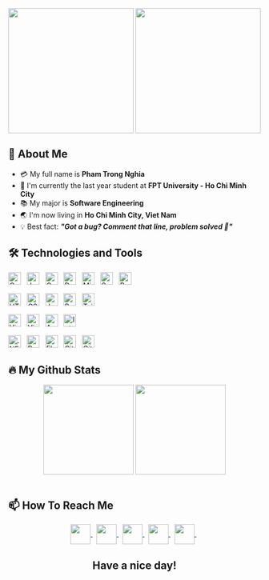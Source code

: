 <div align="center">
  <img align="center" height="250px" src="https://user-images.githubusercontent.com/73085770/190726756-e66767fe-5e42-4c4c-9542-e989858fc3dc.gif" />
  <img align="center" height="250px" src="https://user-images.githubusercontent.com/73085770/190730412-f5a40d94-37c0-4418-bc7d-7932796953db.gif" />
</div>

## 👋 About Me
- :credit_card: My full name is **Pham Trong Nghia**
- :school: I'm currently the last year student at **FPT University - Ho Chi Minh City**
- :books: My major is **Software Engineering**
- :earth_asia: I'm now living in **Ho Chi Minh City, Viet Nam**
- :bulb: Best fact: ***"Got a bug? Comment that line, problem solved 🤣"*** 


## 🛠 Technologies and Tools
<!-- LANGUAGES -->
  <span><img src="https://img.shields.io/badge/C%23-239120?logo=c-sharp&logoColor=white" alt="C Sharp logo" title="C Sharp" height="25" /></span>
  &nbsp;
  <span><img src="https://img.shields.io/badge/Java-ED8B00?logo=openjdk&logoColor=white" alt="Java logo" title="Java" height="25" /></span>
  &nbsp;
  <span><img src="https://img.shields.io/badge/C-00599C?logo=c&logoColor=white" alt="C" title="C" height="25" /></span>
  &nbsp;
  <span><img src="https://img.shields.io/badge/Dart-0175C2?logo=dart&logoColor=white" alt="Dart" title="Dart" height="25" /></span>
  &nbsp;
  <span><img src="https://img.shields.io/badge/Microsoft_SQL_Server-CC2927?logo=microsoft-sql-server&logoColor=white" alt="Microsoft SQL Server" title="Microsoft SQL   Server" height="25" /></span>
  &nbsp;
  <span><img src="https://img.shields.io/badge/Swagger-85EA2D?logo=Swagger&logoColor=black" alt="Swagger" title="Swagger" height="25" /></span>
  &nbsp;
  <span><img src="https://img.shields.io/badge/Postman-F8F8F8?logo=Postman&logoColor=FF6C37" alt="Postman" title="Postman" height="25" /></span>
  &nbsp;
  
<!-- FRONT-END -->
  <span><img src="https://img.shields.io/badge/HTML5-E34F26?logo=html5&logoColor=white" alt="HTML5 logo" title="HTML5" height="25" /></span>
  &nbsp;
  <span><img src="https://img.shields.io/badge/CSS3-1572B6?logo=css3&logoColor=white" alt="CSS3 logo" title="CSS3" height="25" /></span>
  &nbsp;
  <span><img src="https://img.shields.io/badge/JavaScript-323330?logo=javascript&logoColor=F7DF1E" alt="JavaScript logo" title="JavaScript" height="25" /></span>
  &nbsp;
  <span><img src="https://img.shields.io/badge/Bootstrap-563D7C?logo=bootstrap&logoColor=white" alt="Bootstrap logo" title="Bootstrap" height="25" /></span>
  &nbsp;
  <span><img src="https://img.shields.io/badge/Tailwind_CSS-38B2AC?logo=tailwind-css&logoColor=white" alt="Tailwind logo" title="Tailwind" height="25" /></span>
  &nbsp;
  
<!-- IDE Tools -->
  <span><img src="https://img.shields.io/badge/Visual_Studio_Code-0078D4?logo=visual%20studio%20code&logoColor=white" alt="Visual Studio Code logo" title="Visual Studio     Code" height="25" /></span>
  &nbsp;
  <span><img src="https://img.shields.io/badge/Visual_Studio-5C2D91?logo=visual%20studio&logoColor=white" alt="Visual Studio logo" title="Visual Studio" height="25" />   </span>
  &nbsp;
  <span><img src="https://img.shields.io/badge/Apache%20Netbeans-1B6AC6?logo=apache%20netbeans%20IDE&logoColor=white" alt="Apache NetBeans IDE logo" title="Apache         NetBeans IDE" height="25" /></span>
  &nbsp;
  <span><img src="https://img.shields.io/badge/IntelliJ_IDEA-000000.svg?logo=intellij-idea&logoColor=white" alt="IntelliJ IDEA logo" title="IntelliJ IDEA" height="25"   /></span>
  &nbsp;
  
<!-- FRAMEWORK -->
  <span><img src="https://img.shields.io/badge/.NET-5C2D91?logo=.net&logoColor=white" alt=".NET logo" title=".NET" height="25" /></span>
  &nbsp;
  <span><img src="https://img.shields.io/badge/React-20232A?logo=react&logoColor=61DAFB" alt="React logo" title="React" height="25" /></span>
  &nbsp;
   <span><img src="https://img.shields.io/badge/Flutter-02569B?logo=flutter&logoColor=white" alt="Flutter logo" title="Flutter" height="25" /></span>
  &nbsp;
  <span><img src="https://img.shields.io/badge/GitHub-100000?logo=github&logoColor=white" alt="GitHub logo" title="GitHub" height="25" /></span>
  &nbsp;
  <span><img src="https://img.shields.io/badge/GitLab-330F63?logo=gitlab&logoColor=orange" alt="GitLab logo" title="GitLab" height="25" /></span>
  &nbsp;
  
</p>

## 🔥 My Github Stats
<!--https://github.com/anuraghazra/github-readme-stats-->
<div align=center>
    <img height="180px" align="center" src="https://github-readme-stats.vercel.app/api/top-langs/?username=ptnghia3502&layout=compact&title_color=61dafb&text_color=ffffff&icon_color=61dafb&bg_color=20232a&langs_count=8&border=true" />
    <img height="180px" align="center" src="https://github-readme-stats.vercel.app/api?username=ptnghia3502&show_icons=true&theme=react&border_color=61dafb&hide_border=true" />
</div></br>

## 📫 How To Reach Me
<div align="center">
  <a href="mailto:ptnghia3052@gmail.com" >
    <img align="center" width="40px" src="https://img.icons8.com/color/344/gmail--v1.png" />
  </a> &nbsp; 
  <a href="https://www.facebook.com/nghia.pham0305" >
    <img align="center" width="40px" src="https://img.icons8.com/fluency/344/facebook-new.png" />
  </a> &nbsp; 
  <a href="https://www.instagram.com/_nghia.phawm" >
    <img align="center" width="40px" src="https://img.icons8.com/fluency/344/instagram-new.png" />
  </a> &nbsp;
  <a href="https://github.com/ptnghia3502" >
    <img align="center" width="40px" src="https://img.icons8.com/fluency/344/github.png" />
  </a> &nbsp;
  <a href="https://www.linkedin.com/in/ptnghia-zen" >
    <img align="center" width="40px" src="https://img.icons8.com/fluency/344/linkedin.png" />
  </a> &nbsp; 
</div>

<h2 align="center">Have a nice day!</h2>

